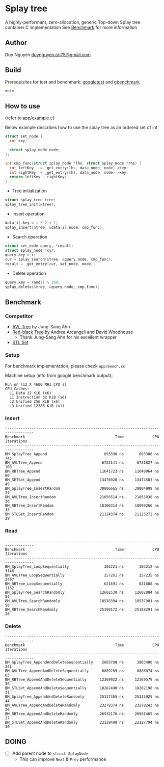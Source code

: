 # Splay tree

A highly-performant, zero-allocation, generic Top-down Splay tree container C implementation
See [Benchmark](README.md#Benchmark) for more information

## Author

Duy Nguyen <duynguyen.ori75@gmail.com>

## Build

Prerequisites for test and benchmark: [googletest](https://github.com/google/googletest) and [gbenchmark](https://github.com/google/benchmark)

```sh
make
```

## How to use

(refer to [app/example.c](app/example.c))

Below example describes how to use the splay tree as an ordered set of int

```C
struct set_node {
  int key;

  struct splay_node node;
};

int cmp_func(struct splay_node *lhs, struct splay_node *rhs) {
  int leftKey   = _get_entry(lhs, data_node, node)->key;
  int rightKey  = _get_entry(rhs, data_node, node)->key;
  return leftKey - rightKey;
}
```

* Tree initialization

```C
struct splay_tree tree;
splay_tree_init(&tree);
```

* Insert operation

```C
data[i].key = i * 2 + 1;
splay_insert(&tree, &data[i].node, cmp_func);
```

* Search operation

```C
struct set_node query, *result;
struct splay_node *cur;
query.key = i;
cur = splay_search(&tree, &query.node, cmp_func);
result = _get_entry(cur, set_node, node);
```

* Delete operation

```C
query.key = rand() % 200;
splay_delete(&tree, &query.node, cmp_func);
```

## Benchmark

### Competitor

- [AVL Tree](https://github.com/greensky00/avltree) by Jung-Sang Ahn
- [Red-black Tree](https://github.com/greensky00/avltree/blob/master/rbtree/rbtree.c) by Andrea Arcangeli and David Woodhouse
  - Thank Jung-Sang Ahn for his excellent wrapper
- [STL Set](https://en.cppreference.com/w/cpp/container/set)

### Setup

For benchmark implementation, please check `app/bench.cc`

Machine setup (info from google benchmark output):

```shell
Run on (12 X 4600 MHz CPU s)
CPU Caches:
  L1 Data 32 KiB (x6)
  L1 Instruction 32 KiB (x6)
  L2 Unified 256 KiB (x6)
  L3 Unified 12288 KiB (x1)
```

### Insert

```shell
-----------------------------------------------------------------------------------
Benchmark                                         Time             CPU   Iterations
-----------------------------------------------------------------------------------
BM_SplayTree_Append                          893396 ns       893380 ns          745
BM_AVLTree_Append                           6732141 ns      6731827 ns          108
BM_RBTree_Append                           11641723 ns     11640964 ns           60
BM_SETSet_Append                           13476920 ns     13474503 ns           49
BM_SplayTree_InsertRandom                  30806665 ns     30804999 ns           24
BM_AVLTree_InsertRandom                    21056514 ns     21055038 ns           36
BM_RBTree_InsertRandom                     18100314 ns     18099266 ns           33
BM_STLSet_InsertRandom                     21124374 ns     21123272 ns           29
```

### Read

```shell
-----------------------------------------------------------------------------------
Benchmark                                         Time             CPU   Iterations
-----------------------------------------------------------------------------------
BM_SplayTree_LoopSequentially                303221 ns       303212 ns         3146
BM_AVLTree_LoopSequentially                  257261 ns       257235 ns         2597
BM_RBTree_LoopSequentially                   621691 ns       621688 ns         1162
BM_SplayTree_SearchRandomly                12602530 ns     12602084 ns           54
BM_AVLTree_SearchRandomly                  18538304 ns     18537981 ns           50
BM_RBTree_SearchRandomly                   25190172 ns     25188291 ns           26

```

### Delete

```shell
-----------------------------------------------------------------------------------
Benchmark                                         Time             CPU   Iterations
-----------------------------------------------------------------------------------
BM_SplayTree_AppendAndDeleteSequentially    2803788 ns      2803400 ns          341
BM_AVLTree_AppendAndDeleteSequentially      8889289 ns      8888874 ns           83
BM_RBTree_AppendAndDeleteSequentially      12369922 ns     12369579 ns           56
BM_STLSet_AppendAndDeleteSequentially      18282490 ns     18282198 ns           31
BM_SplayTree_AppendAndDeleteRandomly       25137365 ns     25135925 ns           44
BM_AVLTree_AppendAndDeleteRandomly         23279374 ns     23278243 ns           26
BM_RBTree_AppendAndDeleteRandomly          26932176 ns     26931465 ns           27
BM_STLSet_AppendAndDeleteRandomly          22129408 ns     22127794 ns           30
```

## DOING

- [ ] Add parent node to `struct SplayNode`
  - This can improve `Next` & `Prev` performance
